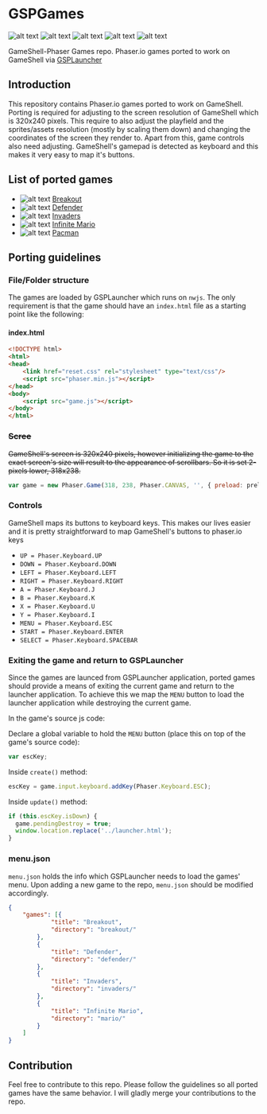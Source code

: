 # GSPGames
![alt text](../common/Breakout.png "Breakout") ![alt text](../common/Invaders.png "Invaders") ![alt text](../common/Defender.png "Defender") ![alt text](../common/InifiniteMario.png "Inifnite Mario") ![alt text](../common/pacman.png "Pacman")


GameShell-Phaser Games repo. Phaser.io games ported to work on GameShell via [GSPLauncher](https://github.com/pleft/GSPLauncher)

## Introduction
This repository contains Phaser.io games ported to work on GameShell. Porting is required for adjusting to the screen resolution of GameShell which is 320x240 pixels. This require to also adjust the playfield and the sprites/assets resolution (mostly by scaling them down) and changing the coordinates of the screen they render to. Apart from this, game controls also need adjusting. GameShell's gamepad is detected as keyboard and this makes it very easy to map it's buttons.

## List of ported games
* ![alt text](../GSPGames/breakout/thumbnail.png "Breakout") [Breakout](https://phaser.io/examples/v2/games/breakout) 
* ![alt text](../GSPGames/defender/thumbnail.png "Defender") [Defender](https://phaser.io/examples/v2/games/defender)
* ![alt text](../GSPGames/invaders/thumbnail.png "Invaders") [Invaders](https://phaser.io/examples/v2/games/invaders)
* ![alt text](../GSPGames/mario/thumbnail.png "Infinite Mario") [Infinite Mario](https://github.com/robertkleffner/mariohtml5)
* ![alt text](../GSPGames/pacman/thumbnail.png "Pacman") [Pacman](https://github.com/daleharvey/pacman)

## Porting guidelines

### File/Folder structure
The games are loaded by GSPLauncher which runs on `nwjs`. The only requirement is that the game should have an `index.html` file as a starting point like the following:

#### index.html
```html
<!DOCTYPE html>
<html>
<head>
    <link href="reset.css" rel="stylesheet" type="text/css"/>
    <script src="phaser.min.js"></script>
</head>
<body>
    <script src="game.js"></script>
</body>
</html>
```


### ~~Scree~~
~~GameShell's screen is 320x240 pixels, however initializing the game to the exact screen's size will result to the appearance of scrollbars. So it is set 2-pixels lower, 318x238.~~

```javascript
var game = new Phaser.Game(318, 238, Phaser.CANVAS, '', { preload: preload, create: create, update: update });
```

### Controls
GameShell maps its buttons to keyboard keys. This makes our lives easier and it is pretty straightforward to map GameShell's buttons to phaser.io keys

* `UP = Phaser.Keyboard.UP`
* `DOWN = Phaser.Keyboard.DOWN`
* `LEFT = Phaser.Keyboard.LEFT`
* `RIGHT = Phaser.Keyboard.RIGHT`
* `A = Phaser.Keyboard.J`
* `B = Phaser.Keyboard.K`
* `X = Phaser.Keyboard.U`
* `Y = Phaser.Keyboard.I`
* `MENU = Phaser.Keyboard.ESC`
* `START = Phaser.Keyboard.ENTER`
* `SELECT = Phaser.Keyboard.SPACEBAR`

### Exiting the game and return to GSPLauncher
Since the games are launced from GSPLauncher application, ported games should provide a means of exiting the current game and return to the launcher application. To achieve this we map the `MENU` button to load the launcher application while destroying the current game.

In the game's source js code:

Declare a global variable to hold the `MENU` button (place this on top of the game's source code):
```javascript
var escKey;
```

Inside `create()` method:
```javascript
escKey = game.input.keyboard.addKey(Phaser.Keyboard.ESC);
```

Inside `update()` method:
```javascript
if (this.escKey.isDown) {
  game.pendingDestroy = true;
  window.location.replace('../launcher.html');
}
```

### menu.json
`menu.json` holds the info which GSPLauncher needs to load the games' menu. Upon adding a new game to the repo, `menu.json` should be modified accordingly.

```json
{
    "games": [{
            "title": "Breakout",
            "directory": "breakout/"
        },
        {
            "title": "Defender",
            "directory": "defender/"
        },
        {
            "title": "Invaders",
            "directory": "invaders/"
        },
        {
            "title": "Infinite Mario",
            "directory": "mario/"
        }
    ]
}
```

## Contribution
Feel free to contribute to this repo. Please follow the guidelines so all ported games have the same behavior. I will gladly merge your contributions to the repo.
